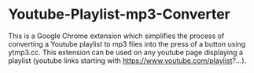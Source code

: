# Youtube-Playlist-mp3-Converter
This is a Google Chrome extension which simplifies the process of converting a Youtube playlist to mp3 files into the press of a button using ytmp3.cc. This extension can be used on any youtube page displaying a playlist (youtube links starting with https://www.youtube.com/playlist?...).
